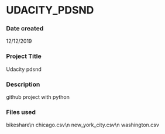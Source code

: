 # UDACITY_PDSND

### Date created
12/12/2019
### Project Title
Udacity pdsnd

### Description
github project with python
### Files used
bikeshare\n
chicago.csv\n
new_york_city.csv\n
washington.csv
